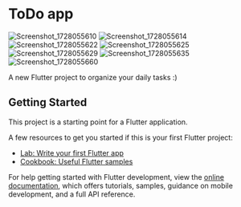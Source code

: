 # ToDo app
![Screenshot_1728055610](https://github.com/user-attachments/assets/ff3948fa-7d3c-4b25-a16c-d86611bbd05e)
![Screenshot_1728055614](https://github.com/user-attachments/assets/8e6211e5-5644-40c4-8a4d-86a1f76fecd1)
![Screenshot_1728055622](https://github.com/user-attachments/assets/b4f9a195-001e-4996-b7f8-18e0f115d8df)
![Screenshot_1728055625](https://github.com/user-attachments/assets/3c603050-4537-4304-808c-4f48c2827e8c)
![Screenshot_1728055629](https://github.com/user-attachments/assets/f87072f4-8f46-4237-b643-0aab8584274e)
![Screenshot_1728055635](https://github.com/user-attachments/assets/2e5b373c-d62c-4f56-8daa-3d0da96ffe15)
![Screenshot_1728055660](https://github.com/user-attachments/assets/b9fa60c0-f4cf-44fc-baf7-287771567c9b)






A new Flutter project to organize your daily tasks :)

## Getting Started

This project is a starting point for a Flutter application.

A few resources to get you started if this is your first Flutter project:

- [Lab: Write your first Flutter app](https://docs.flutter.dev/get-started/codelab)
- [Cookbook: Useful Flutter samples](https://docs.flutter.dev/cookbook)

For help getting started with Flutter development, view the
[online documentation](https://docs.flutter.dev/), which offers tutorials,
samples, guidance on mobile development, and a full API reference.
